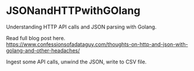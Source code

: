 # JSONandHTTPwithGOlang
Understanding HTTP API calls and JSON parsing with Golang.

Read full blog post here. https://www.confessionsofadataguy.com/thoughts-on-http-and-json-with-golang-and-other-headaches/

Ingest some API calls, unwind the JSON, write to CSV file.

